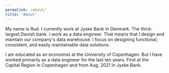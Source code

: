 ```yaml
---
permalink: /about/
title: "About"
---
```


My name is Rud. I currently work at Jyske Bank in Denmark. The third-largest Danish bank.
I work as a data engineer. That means that I design and maintain our company's data warehouse. I focus on designing functional, consistent, and easily maintainable data solutions.

I am educated as an economist at the University of Copenhagen. But I have worked primarily as a data engineer for the last ten years. First at the Capital Region in Copenhagen and from Aug. 2021 in Jyske Bank.